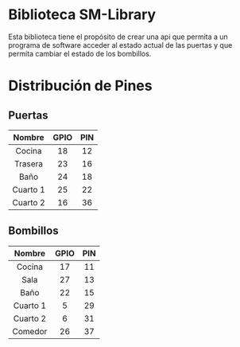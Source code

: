 # Biblioteca SM-Library
Esta biblioteca tiene el propósito de crear una api que permita a un programa de software acceder al estado actual de las puertas y que permita cambiar el estado de los bombillos.

# Distribución de Pines

## Puertas
| Nombre | GPIO | PIN | 
| :---: | :---: | :---: | 
| Cocina | 18 | 12 |
| Trasera | 23 | 16 |
| Baño | 24 | 18 |
| Cuarto 1 | 25 | 22 |
| Cuarto 2 | 16 | 36 |

## Bombillos
| Nombre | GPIO | PIN | 
| :---: | :---: | :---: | 
| Cocina | 17 | 11 |
| Sala | 27 | 13 |
| Baño | 22 | 15 |
| Cuarto 1 | 5 | 29 |
| Cuarto 2 | 6 | 31 |
| Comedor | 26 | 37 |
